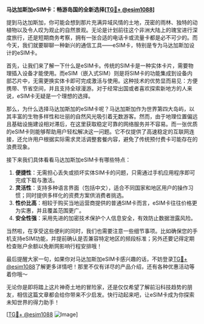 **马达加斯加eSIM卡：畅游岛国的全新选择[[TG💪+ @esim1088](https://t.me/s/esim1088)]**

提到马达加斯加，你可能会想到那片充满异域风情的土地，茂密的雨林、独特的动植物以及令人叹为观止的自然景观。无论是计划前往这个非洲大陆上的瑰宝进行深度旅行，还是短期商务考察，拥有一张合适的电话卡或流量卡都是必不可少的。而今天，我们就要聊聊一种新兴的通信工具——eSIM卡，特别是专为马达加斯加设计的eSIM卡。

首先，让我们来了解一下什么是eSIM卡。传统的SIM卡是一种实体卡片，需要物理插入设备才能使用。而eSIM（嵌入式SIM）则是将SIM卡的功能集成到设备内部芯片中，无需更换实体卡即可完成激活与使用。这种技术的优势显而易见：方便携带、节省空间，并且支持全球漫游。对于经常出国或者喜欢探索新地方的人来说，eSIM卡无疑是一个理想的选择。

那么，为什么选择马达加斯加的eSIM卡呢？马达加斯加作为世界第四大岛屿，以其丰富的生物多样性和壮丽的自然风光吸引着无数游客。然而，由于地理位置偏远且基础设施建设相对滞后，在这里获取稳定可靠的网络服务并不容易。而一张优质的eSIM卡则能够帮助用户轻松解决这一问题。它不仅提供了高速稳定的互联网连接，还允许用户根据实际需求灵活调整套餐内容，避免了传统预付费卡可能存在的浪费现象。

接下来我们具体看看马达加斯加eSIM卡有哪些特点：

1. **便捷性**：无需担心丢失或损坏实体SIM卡的问题，只需通过手机应用程序即可完成下载与激活。
2. **灵活性**：支持多种语言界面（包括中文），适合不同国家和地区用户的操作习惯；同时提供多样化的资费方案供消费者挑选。
3. **性价比高**：相较于购买当地运营商提供的普通SIM卡而言，eSIM卡往往价格更为实惠，并且覆盖范围更广。
4. **安全性强**：采用先进的加密技术保护个人信息安全，有效防止数据泄露风险。

当然啦，在享受这些便利的同时，我们也需要注意一些细节事项。比如确保您的手机支持eSIM功能，并提前确认是否兼容特定地区的频段标准；另外还要记得定期检查账户余额以免断网影响行程安排哦！

最后提醒大家一句，如果你对马达加斯加eSIM卡感兴趣的话，不妨登录[TG💪+ @esim1088](https://t.me/s/esim1088)了解更多详情吧！那里不仅有详尽的产品介绍，还有各种优惠活动等着你哦～

无论你是即将踏上这片神奇土地的冒险家，还是仅仅希望了解前沿科技趋势的朋友，相信这篇文章都会给你带来不少启发。快行动起来吧，让eSIM卡成为你探索未知世界的得力助手！

[[TG💪+ @esim1088](https://t.me/s/esim1088) ![Image](https://i.postimg.cc/4NQfJmqS/Snipaste-2025-05-13-00-14-12.png)]